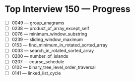 # Top Interview 150 — Progress

- [ ] 0049 — group_anagrams
- [ ] 0238 — product_of_array_except_self
- [ ] 0076 — minimum_window_substring
- [ ] 0239 — sliding_window_maximum
- [ ] 0153 — find_minimum_in_rotated_sorted_array
- [ ] 0033 — search_in_rotated_sorted_array
- [ ] 0200 — number_of_islands
- [ ] 0207 — course_schedule
- [ ] 0102 — binary_tree_level_order_traversal
- [ ] 0141 — linked_list_cycle
